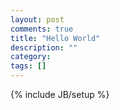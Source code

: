 ```yaml
---
layout: post
comments: true
title: "Hello World"
description: ""
category: 
tags: []
---
```

{% include JB/setup %}

